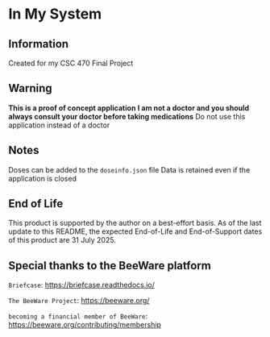 # In My System

## Information
Created for my CSC 470 Final Project

## Warning
**This is a proof of concept application**
**I am not a doctor and you should always consult your doctor before taking medications**
Do not use this application instead of a doctor

## Notes
Doses can be added to the `doseinfo.json` file
Data is retained even if the application is closed

## End of Life
This product is supported by the author on a best-effort basis.
As of the last update to this README, the expected End-of-Life and End-of-Support dates of this product are 31 July 2025.

## Special thanks to the BeeWare platform

`Briefcase`: https://briefcase.readthedocs.io/

`The BeeWare Project`: https://beeware.org/

`becoming a financial member of BeeWare`: https://beeware.org/contributing/membership
